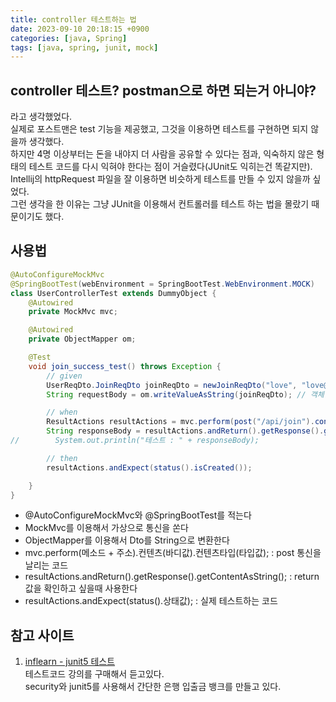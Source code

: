 ```yaml
---
title: controller 테스트하는 법
date: 2023-09-10 20:18:15 +0900
categories: [java, Spring]
tags: [java, spring, junit, mock]     
---
```


## controller 테스트? postman으로 하면 되는거 아니야?
라고 생각했었다.  
실제로 포스트맨은 test 기능을 제공했고, 그것을 이용하면 테스트를 구현하면 되지 않을까 생각했다.  
하지만 4명 이상부터는 돈을 내야지 더 사람을 공유할 수 있다는 점과, 익숙하지 않은 형태의 테스트 코드를 다시 익혀야 한다는 점이 거슬렸다(JUnit도 익히는건 똑같지만).  
Intellij의 httpRequest 파일을 잘 이용하면 비슷하게 테스트를 만들 수 있지 않을까 싶었다.  
그런 생각을 한 이유는 그냥 JUnit을 이용해서 컨트롤러를 테스트 하는 법을 몰랐기 때문이기도 했다.  



## 사용법
```java
@AutoConfigureMockMvc
@SpringBootTest(webEnvironment = SpringBootTest.WebEnvironment.MOCK)
class UserControllerTest extends DummyObject {
    @Autowired
    private MockMvc mvc;

    @Autowired
    private ObjectMapper om;

    @Test
    void join_success_test() throws Exception {
        // given
        UserReqDto.JoinReqDto joinReqDto = newJoinReqDto("love", "love@nate.com", "러브");
        String requestBody = om.writeValueAsString(joinReqDto); // 객체인 UserReqDto를 json 형태로 변형하기 위해서 사용함

        // when
        ResultActions resultActions = mvc.perform(post("/api/join").content(requestBody).contentType(MediaType.APPLICATION_JSON));
        String responseBody = resultActions.andReturn().getResponse().getContentAsString();
//        System.out.println("테스트 : " + responseBody);

        // then
        resultActions.andExpect(status().isCreated());

    }
}
```
- @AutoConfigureMockMvc와 @SpringBootTest를 적는다
- MockMvc를 이용해서 가상으로 통신을 쏜다  
- ObjectMapper를 이용해서 Dto를 String으로 변환한다  
- mvc.perform(메소드 + 주소).컨텐츠(바디값).컨텐츠타입(타입값); : post 통신을 날리는 코드
- resultActions.andReturn().getResponse().getContentAsString(); : return 값을 확인하고 싶을때 사용한다
- resultActions.andExpect(status().상태값); : 실제 테스트하는 코드



## 참고 사이트
1. [inflearn - junit5 테스트](https://www.inflearn.com/course/lecture?courseSlug=스프링부트-junit-테스트&unitId=147275)  
테스트코드 강의를 구매해서 듣고있다.  
security와 junit5를 사용해서 간단한 은행 입출금 뱅크를 만들고 있다.  